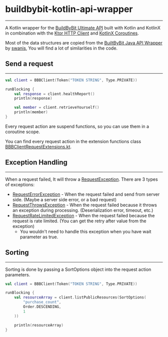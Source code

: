 # buildbybit-kotlin-api-wrapper

---

A Kotlin wrapper for the [BuildByBit Ultimate API](https://builtbybit.com/wiki/ultimate-api/) built with Kotlin and KotlinX in combination with the [Ktor HTTP Client](https://ktor.io/clients/http-client.html) and [KotlinX Coroutines](https://kotlinlang.org/docs/reference/coroutines-overview.html).

Most of the data structures are copied from the [BuiltByBit Java API Wrapper](https://github.com/swanis/builtbybit-java-api-wrapper) by [swanis](https://github.com/swanis), You will find a lot of similarities in the code.

## Send a request

---

```kotlin
val client = BBBClient(Token("TOKEN STRING", Type.PRIVATE))

runBlocking {
    val response = client.healthReport()
    println(response)

    val member = client.retrieveYourself()
    println(member)
}
```

Every request action are suspend functions, so you can use them in a coroutine scope.

You can find every request action in the extension functions class [BBBClientRequestExtensions.kt]().

## Exception Handling

---

When a request failed, It will throw a [RequestException](src/main/kotlin/dev/imanity/bbbapi/exception/RequestException.kt).
There are 3 types of exceptions:
- [RequestErrorException](src/main/kotlin/dev/imanity/bbbapi/exception/RequestErrorException.kt) - When the request failed and send from server side. (Maybe a server side error, or a bad request) 
- [RequestThrowsException](src/main/kotlin/dev/imanity/bbbapi/exception/RequestThrowsException.kt) - When the request failed because it throws an exception during processing. (Deserialization error, timeout, etc.)
- [RequestRateLimitedException](src/main/kotlin/dev/imanity/bbbapi/exception/RequestRateLimitedException.kt) - When the request failed because the request is rate limited. (You can get the retry after value from the exception)
  - You wouldn't need to handle this exception when you have wait parameter as true.

## Sorting

---

Sorting is done by passing a SortOptions object into the request action parameters.

```kotlin
val client = BBBClient(Token("TOKEN STRING", Type.PRIVATE))

runBlocking {
    val resourceArray = client.listPublicResources(SortOptions(
        "purchase_count",
        Order.DESCENDING,
        1
    ))

    println(resourceArray)
}
```